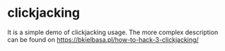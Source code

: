 # clickjacking

It is a simple demo of clickjacking usage. The more complex description can be found on https://bkielbasa.pl/how-to-hack-3-clickjacking/
